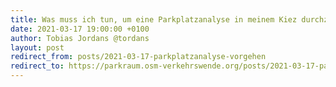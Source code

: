 ```yaml
---
title: Was muss ich tun, um eine Parkplatzanalyse in meinem Kiez durchzuführen.
date: 2021-03-17 19:00:00 +0100
author: Tobias Jordans @tordans
layout: post
redirect_from: posts/2021-03-17-parkplatzanalyse-vorgehen
redirect_to: https://parkraum.osm-verkehrswende.org/posts/2021-03-17-parkplatzanalyse-vorgehen
---
```

